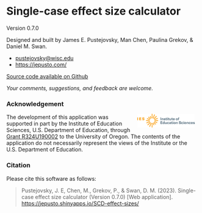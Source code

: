 # Single-case effect size calculator

Version 0.7.0

Designed and built by James E. Pustejovsky, Man Chen, Paulina Grekov, &
Daniel M. Swan.

-   <pustejovsky@wisc.edu>
-   <https://jepusto.com/>

[Source code available on
Github](https://github.com/jepusto/SingleCaseES)

*Your comments, suggestions, and feedback are welcome.*

### Acknowledgement

<img src="https://raw.githubusercontent.com/jepusto/SingleCaseES/main/images/IES_InstituteOfEducationSciences_RGB.svg" width="30%" align = "right" style = "margin: 0px 10px" alt = "Institute of Education Sciences logo"/>

The development of this application was supported in part by the
Institute of Education Sciences, U.S. Department of Education, through
[Grant
R324U190002](https://ies.ed.gov/funding/grantsearch/details.asp?ID=3358)
to the University of Oregon. The contents of the application do not
necessarily represent the views of the Institute or the U.S. Department
of Education.

### Citation

Please cite this software as follows:

> Pustejovsky, J. E, Chen, M., Grekov, P., & Swan, D. M. (2023).
> Single-case effect size calculator (Version 0.7.0) \[Web
> application\]. <https://jepusto.shinyapps.io/SCD-effect-sizes/>
